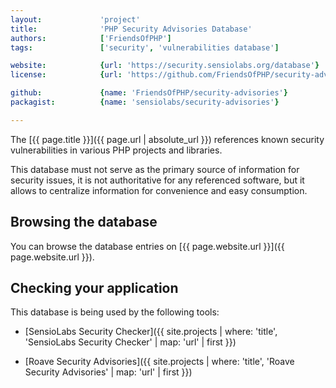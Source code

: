 ```yaml
---
layout:             'project'
title:              'PHP Security Advisories Database'
authors:            ['FriendsOfPHP'] 
tags:               ['security', 'vulnerabilities database'] 

website:            {url: 'https://security.sensiolabs.org/database'}
license:            {url: 'https://github.com/FriendsOfPHP/security-advisories/blob/master/LICENSE', label: 'The Unlicense'}

github:             {name: 'FriendsOfPHP/security-advisories'}
packagist:          {name: 'sensiolabs/security-advisories'}

---                                          
```


The [{{ page.title }}]({{ page.url | absolute_url }}) references known security vulnerabilities in various PHP projects and libraries.
 
<!--more--> 

This database must not serve as the primary source of information for security issues,
it is not authoritative for any referenced software,
but it allows to centralize information for convenience and easy consumption.

## Browsing the database

You can browse the database entries on [{{ page.website.url }}]({{ page.website.url }}).

## Checking your application

This database is being used by the following tools:

- [SensioLabs Security Checker]({{ site.projects | where: 'title', 'SensioLabs Security Checker' | map: 'url' | first }})

- [Roave Security Advisories]({{ site.projects | where: 'title', 'Roave Security Advisories' | map: 'url' | first }})
